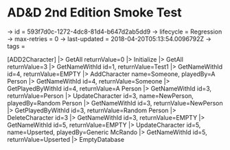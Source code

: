 # AD&D 2nd Edition Smoke Test

-> id = 593f7d0c-1272-4dc8-81d4-b647d2ab5dd9
-> lifecycle = Regression
-> max-retries = 0
-> last-updated = 2018-04-20T05:13:54.0096792Z
-> tags = 

[ADD2Character]
|> GetAll returnValue=0
|> Initialize
|> GetAll returnValue=3
|> GetNameWithId id=1, returnValue=Test1
|> GetNameWithId id=4, returnValue=EMPTY
|> AddCharacter name=Someone, playedBy=A Person
|> GetNameWithId id=4, returnValue=Someone
|> GetPlayedByWithId id=4, returnValue=A Person
|> GetNameWithId id=3, returnValue=Person
|> UpdateCharacter id=3, name=NewPerson, playedBy=Random Person
|> GetNameWithId id=3, returnValue=NewPerson
|> GetPlayedByWithId id=3, returnValue=Random Person
|> DeleteCharacter id=3
|> GetNameWithId id=3, returnValue=EMPTY
|> GetNameWithId id=5, returnValue=EMPTY
|> UpdateCharacter id=5, name=Upserted, playedBy=Generic McRando
|> GetNameWithId id=5, returnValue=Upserted
|> EmptyDatabase
~~~
